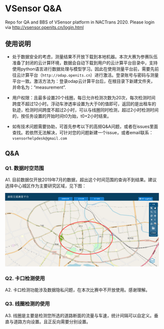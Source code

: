 ﻿# VSensor Q&A
Repo for QA and BBS of VSensor platform in NACTrans 2020. Please login via http://vsensor.openits.cn/login.html

## 使用说明
* 处于数据安全的考虑，测量结果不开放下载到本地机器。本次大赛为参赛队伍准备了封闭的云计算环境，数据会自动下载到用户的云计算平台目录中，支持使用python语言进行数据处理与模型学习。因此在使用测量平台前，需要先前往云计算平台（`http://odap.openits.cn`）进行激活。登录账号与密码与测量平台一致。激活方法为：登录odap云计算平台后，在根目录下新建文件夹，并命名为：“measurement”.

* 用户权限：且最多设置20个线圈，每日允许检测次数为20次，每次检测时间跨度不超过12小时。浮动车渗透率设置为大于0的值即可，返回的是出租车的轨迹，检测时间跨度不超过2小时，可以与线圈同时检测，超过2小时检测时间的，按任务设置的开始时间t0为始，t0+2小时结束。

* 如有技术问题需要协助，可首先参考以下的高频Q&A问题，或者在issues里面查找。若依然无法解决，可针对您的问题新建一个issue，或者email联系：`vsensorhelpdesk@gmail.com`

## Q&A

### Q1. 数据时空范围

A1. 目前数据仅开放2019年7月的数据，超出这个时间范围的查询不到结果。建议选择中心城区作为主要研究区域，见下图：

![area](pic/area.png)



### Q2. 卡口检测使用

A2. 卡口检测功能涉及数据隐私问题，在本次比赛中不开放使用。感谢理解。



### Q3. 线圈检测的使用

A3. 线圈是主要是检测您所选的道路断面的流量与车速，统计间隔可以自定义。垂直与道路方向设置。且正反向需要分别设置。

